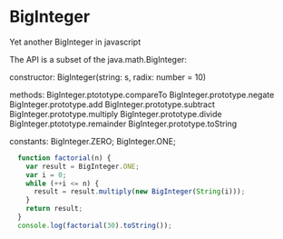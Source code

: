 BigInteger
==========

Yet another BigInteger in javascript

The API is a subset of the java.math.BigInteger:

constructor:
BigInteger(string: s, radix: number = 10)

methods:
BigInteger.ptototype.compareTo
BigInteger.prototype.negate
BigInteger.prototype.add
BigInteger.prototype.subtract
BigInteger.prototype.multiply
BigInteger.prototype.divide
BigInteger.ptototype.remainder
BigInteger.prototype.toString

constants:
BigInteger.ZERO;
BigInteger.ONE;

```javascript
  function factorial(n) {
    var result = BigInteger.ONE;
    var i = 0;
    while (++i <= n) {
      result = result.multiply(new BigInteger(String(i)));
    }
    return result;
  }
  console.log(factorial(30).toString());
```
